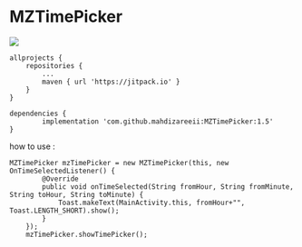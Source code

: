 # MZTimePicker

[![](https://jitpack.io/v/mahdizareeii/MZTimePicker.svg)](https://jitpack.io/#mahdizareeii/MZTimePicker)

	allprojects {
		repositories {
			...
			maven { url 'https://jitpack.io' }
		}
	}

	dependencies {
	        implementation 'com.github.mahdizareeii:MZTimePicker:1.5'
	}
	
how to use :

    MZTimePicker mzTimePicker = new MZTimePicker(this, new OnTimeSelectedListener() {
            @Override
            public void onTimeSelected(String fromHour, String fromMinute, String toHour, String toMinute) {
                Toast.makeText(MainActivity.this, fromHour+"", Toast.LENGTH_SHORT).show();
            }
        });
        mzTimePicker.showTimePicker();
